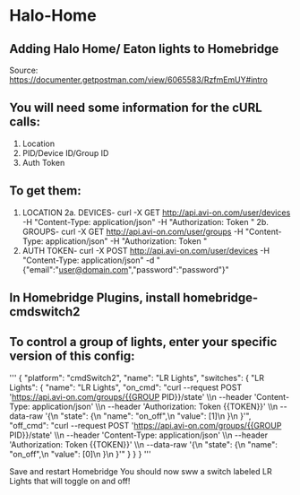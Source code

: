 # Halo-Home
## Adding Halo Home/ Eaton lights to Homebridge
Source: https://documenter.getpostman.com/view/6065583/RzfmEmUY#intro


## You will need some information for the cURL calls:
  1. Location
  2. PID/Device ID/Group ID
  3. Auth Token

## To get them:
  1.  LOCATION
  2a. DEVICES- curl -X GET http://api.avi-on.com/user/devices -H "Content-Type: application/json" -H "Authorization: Token <Token>"
  2b. GROUPS- curl -X GET http://api.avi-on.com/user/groups -H "Content-Type: application/json" -H "Authorization: Token <Token>"
  3. AUTH TOKEN- curl -X POST http://api.avi-on.com/user/devices -H "Content-Type: application/json" -d "{\"email\":\"user@domain.com\",\"password\":\"password\"}"

## In Homebridge Plugins, install homebridge-cmdswitch2

## To control a group of lights, enter your specific version of this config:

'''
{
    "platform": "cmdSwitch2",
    "name": "LR Lights",
    "switches": {
        "LR Lights": {
            "name": "LR Lights",
            "on_cmd": "curl --request POST 'https://api.avi-on.com/groups/{{GROUP PID}}/state' \\\n                  --header 'Content-Type: application/json' \\\n                  --header 'Authorization: Token {{TOKEN}}' \\\n                  --data-raw '{\n                      \"state\": {\n                          \"name\": \"on_off\",\n                          \"value\": [1]\n                      }\n                  }'",
            "off_cmd": "curl --request POST 'https://api.avi-on.com/groups/{{GROUP PID}}/state' \\\n                   --header 'Content-Type: application/json' \\\n                   --header 'Authorization: Token {{TOKEN}}' \\\n                   --data-raw '{\n                       \"state\": {\n                           \"name\": \"on_off\",\n                           \"value\": [0]\n                       }\n                   }'"
        }
    }
}
'''

Save and restart Homebridge
You should now sww a switch labeled LR Lights that will toggle on and off!
